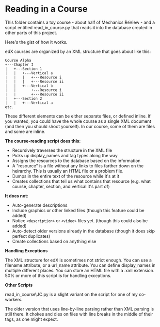 Reading in a Course
====================

This folder contains a toy course - about half of Mechanics ReView - and a script entitled read\_in\_course.py that reads it into the database created in other parts of this project.

Here's the gist of how it works.

edX courses are organized by an XML structure that goes about like this:

    Course Alpha
    +---Chapter I
    |   +---Section 1
    |   |   +---Vertical a
    |   |   |   +---Resource i
    |   |   |   +---Resource ii
    |   |   +---Vertical b
    |   |       +---Resource i
    |   |       +---Resource ii
    |   +---Section 2
    |   |   +---Vertical a
    etc.
        

These different elements can be either separate files, or defined inline. If you wanted, you could have the whole course as a single XML document (and then you should shoot yourself). In our course, some of them are files and some are inline.

**The course-reading script does this:**

* Recursively traverses the structure in the XML file
* Picks up display\_names and tag types along the way
* Assigns the resources to the database based on the information
 * A "resource" is a file without any links to files farther down on the heirarchy. This is usually an HTML file or a problem file.
* Dumps in the entire text of the resource while it's at it
* Creates collections that tell us what contains that resource (e.g. what course, chapter, section, and vertical it's part of)

**It does not:**

* Auto-generate descriptions
* Include graphics or other linked files (though this feature could be added)
* Notice `<description>` or `<video>` files yet. (though this could also be added)
* Auto-detect older versions already in the database (though it does skip perfect duplicates)
* Create collections based on anything else

**Handling Exceptions**

The XML structure for edX is sometimes not strict enough. You can use a filename attribute, or a url\_name attribute. You can define display\_names in multiple different places. You can store an HTML file with a .xml extension. 50% or more of this script is for handling exceptions.

**Other Scripts**

read\_in\_course\JC.py is a slight variant on the script for one of my co-workers. 

The older version that uses line-by-line parsing rather than XML parsing is still there. It chokes and dies on files with line breaks in the middle of their tags, as one might expect.